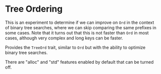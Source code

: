 # Tree Ordering

This is an experiment to determine if we can improve on `Ord` in the context of binary tree
searches, where we can skip comparing the same prefixes in some cases. Note that it turns out that
this is not faster than `Ord` in most cases, although very complex and long keys can be faster.

Provides the `TreeOrd` trait, similar to `Ord` but with the ability to optimize binary tree searches.

There are "alloc" and "std" features enabled by default that can be turned off.

